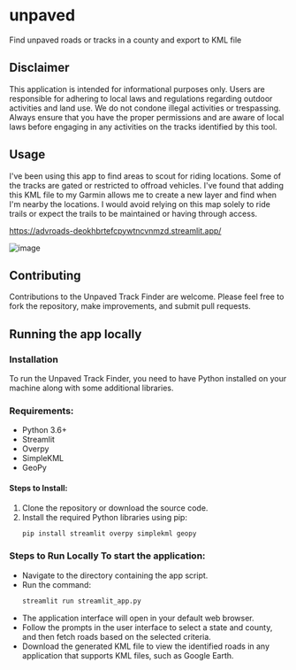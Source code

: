 # unpaved
Find unpaved roads or tracks in a county and export to KML file

## Disclaimer
This application is intended for informational purposes only. Users are responsible for adhering to local laws and regulations regarding outdoor activities and land use. We do not condone illegal activities or trespassing. Always ensure that you have the proper permissions and are aware of local laws before engaging in any activities on the tracks identified by this tool.

## Usage
I've been using this app to find areas to scout for riding locations. Some of the tracks are gated or restricted to offroad vehicles. I've found that adding this KML file to my Garmin allows me to create a new layer and find when I'm nearby the locations. I would avoid relying on this map solely to ride trails or expect the trails to be maintained or having through access. 

https://advroads-deokhbrtefcpywtncvnmzd.streamlit.app/

![image](https://github.com/stuy2005/advroads/assets/31675142/00682919-4f66-4129-96eb-85893b00a991)

## Contributing
Contributions to the Unpaved Track Finder are welcome. Please feel free to fork the repository, make improvements, and submit pull requests.

## Running the app locally
### Installation

To run the Unpaved Track Finder, you need to have Python installed on your machine along with some additional libraries.

### Requirements:
- Python 3.6+
- Streamlit
- Overpy
- SimpleKML
- GeoPy

#### Steps to Install:
1. Clone the repository or download the source code.
2. Install the required Python libraries using pip:
   ```bash
   pip install streamlit overpy simplekml geopy

### Steps to Run Locally To start the application:

- Navigate to the directory containing the app script.
- Run the command:
  ```bash
  streamlit run streamlit_app.py
- The application interface will open in your default web browser.
- Follow the prompts in the user interface to select a state and county, and then fetch roads based on the selected criteria.
- Download the generated KML file to view the identified roads in any application that supports KML files, such as Google Earth.
